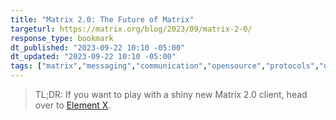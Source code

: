 ```yaml
---
title: "Matrix 2.0: The Future of Matrix"
targeturl: https://matrix.org/blog/2023/09/matrix-2-0/
response_type: bookmark
dt_published: "2023-09-22 10:10 -05:00"
dt_updated: "2023-09-22 10:10 -05:00"
tags: ["matrix","messaging","communication","opensource","protocols","decentralization","openweb","web","internet"]
---
```


> TL;DR: If you want to play with a shiny new Matrix 2.0 client, head over to [Element X](https://element.io/blog/element-x-ignition/).